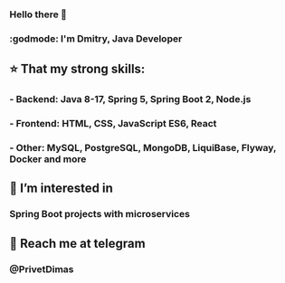 ### Hello there 👋

### :godmode: **I'm Dmitry, Java Developer**

## :star: That my strong skills: 

### - **Backend: Java 8-17, Spring 5, Spring Boot 2, Node.js**
### - **Frontend: HTML, CSS, JavaScript ES6, React**
### - **Other: MySQL, PostgreSQL, MongoDB, LiquiBase, Flyway, Docker and more**
   

## :leaves: I’m interested in 

### **Spring Boot** projects with **microservices**


## :calling: Reach me at telegram 

### **@PrivetDimas**
